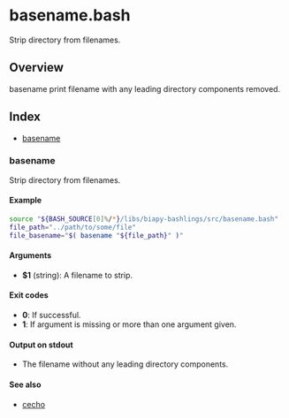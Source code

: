 # basename.bash

Strip directory from filenames.

## Overview

basename print filename with any leading directory components removed.

## Index

* [basename](#basename)

### basename

Strip directory from filenames.

#### Example

```bash
source "${BASH_SOURCE[0]%/*}/libs/biapy-bashlings/src/basename.bash"
file_path="../path/to/some/file"
file_basename="$( basename "${file_path}" )"
```

#### Arguments

* **$1** (string): A filename to strip.

#### Exit codes

* **0**: If successful.
* **1**: If argument is missing or more than one argument given.

#### Output on stdout

* The filename without any leading directory components.

#### See also

* [cecho](#cecho)

